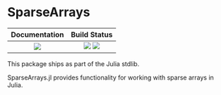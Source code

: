 # SparseArrays

| **Documentation**                                                 | **Build Status**                                                                                |
|:-----------------------------------------------------------------:|:-----------------------------------------------------------------------------------------------:|
|  [![][docs-img]][docs-url] | [![][ci-img]][ci-url] [![][codecov-img]][codecov-url] |

[docs-img]: https://img.shields.io/badge/docs-blue.svg
[docs-url]: https://sparsearrays.juliasparse.org/dev/

[docs-v1-img]: https://img.shields.io/badge/docs-v1-blue.svg
[docs-v1-url]: https://sparsearrays.juliasparse.org/v1/

[ci-img]: https://github.com/JuliaLang/sparsearrays.jl/workflows/Run%20tests/badge.svg?branch=master
[ci-url]: https://github.com/JuliaLang/sparsearrays.jl/actions?query=workflow%3A%22Run+tests%22

[codecov-img]: https://codecov.io/gh/JuliaLang/sparsearrays.jl/branch/master/graph/badge.svg
[codecov-url]: https://codecov.io/gh/JuliaLang/sparsearrays.jl

This package ships as part of the Julia stdlib.

SparseArrays.jl provides functionality for working with sparse arrays in Julia.

